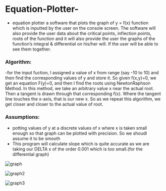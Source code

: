# Equation-Plotter-

- equation plotter a software that plots the graph of y = f(x) function which is inputted by the user on the console screen. The software will also provide the user data about the critical points, inflection points, roots of the function and it will also provide the user the graphs of the function’s integral & differential on his/her will. If the user will be able to see them together.


### Algorithm:  
-for the input fuction, I assigned a value of x from range (say -10 to 10) and then find the corresponding values of y and store it. So given f(x,y)=0, we get an equation F(y)=0, and then I find the roots using NewtonRaphson Method. In this method, we take an arbitrary value x near the actual root. Then a tangent is drawn through that corresponding f(x). Where the tangent line touches the x-axis, that is our new x. So as we repeat this algorithm, we get closer and closer to the actual value of root. 

### Assumptions:
-  potting values of y at a discrete values of x where x is taken small enough so that graph can be plotted with precision. So we shoudl assume it to be smooth
-  This program will calculate slope which is quite accurate as we are taking our DELTA x of the order 0.001 which is too small.(for the differential graph) 








![graph](https://user-images.githubusercontent.com/43687979/62306774-131dd500-b4a0-11e9-8389-7dc8a3aa08a3.jpg)


![graph2](https://user-images.githubusercontent.com/43687979/62306920-5a0bca80-b4a0-11e9-9d7f-e4957f72dfa0.jpg)

![graph3](https://user-images.githubusercontent.com/43687979/62306963-6a23aa00-b4a0-11e9-9310-b630b184976d.jpg)

